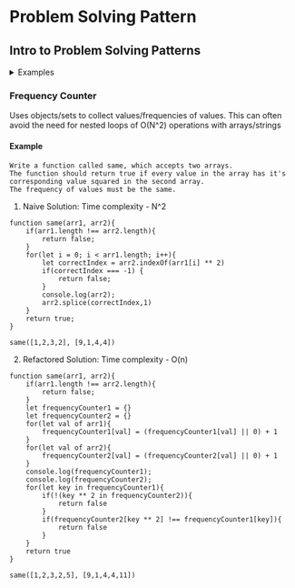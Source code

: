 # Problem Solving Pattern
## Intro to Problem Solving Patterns

<details><summary>Examples</summary>

- Frequency Counter
- Multiple Pointers
- Sliding Window
- Divide and Conquer
- Dynamic Programming
- Greedy Algorithms
- Backtracking
</details>

### Frequency Counter

Uses objects/sets to collect values/frequencies of values.
This can often avoid the need for nested loops of O(N^2) operations with arrays/strings

#### Example

```
Write a function called same, which accepts two arrays.
The function should return true if every value in the array has it's corresponding value squared in the second array.
The frequency of values must be the same.
```
1. Naive Solution: Time complexity - N^2

```
function same(arr1, arr2){
    if(arr1.length !== arr2.length){
        return false;
    }
    for(let i = 0; i < arr1.length; i++){
        let correctIndex = arr2.indexOf(arr1[i] ** 2)
        if(correctIndex === -1) {
            return false;
        }
        console.log(arr2);
        arr2.splice(correctIndex,1)
    }
    return true;
}

same([1,2,3,2], [9,1,4,4])

```

2. Refactored Solution: Time complexity - O(n)
```
function same(arr1, arr2){
    if(arr1.length !== arr2.length){
        return false;
    }
    let frequencyCounter1 = {}
    let frequencyCounter2 = {}
    for(let val of arr1){
        frequencyCounter1[val] = (frequencyCounter1[val] || 0) + 1
    }
    for(let val of arr2){
        frequencyCounter2[val] = (frequencyCounter2[val] || 0) + 1
    }
    console.log(frequencyCounter1);
    console.log(frequencyCounter2);
    for(let key in frequencyCounter1){
        if(!(key ** 2 in frequencyCounter2)){
            return false
        }
        if(frequencyCounter2[key ** 2] !== frequencyCounter1[key]){
            return false
        }
    }
    return true
}

same([1,2,3,2,5], [9,1,4,4,11])

```
